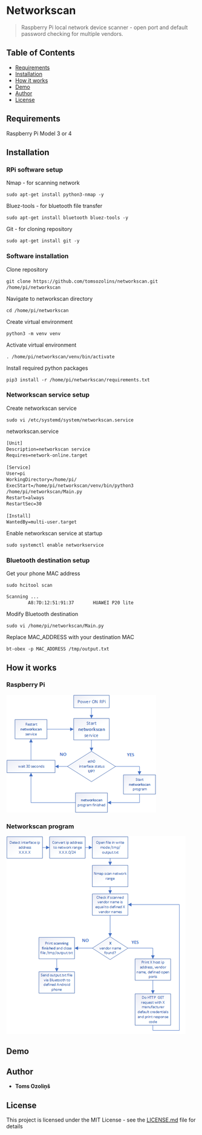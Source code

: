 # Networkscan
> Raspberry Pi local network device scanner - open port and default password checking for multiple vendors.
## Table of Contents
- [Requirements](#Requirements)
- [Installation](#Installation)
- [How it works](#How-it-works)
- [Demo](#Demo)
- [Author](#Author)
- [License](#License)

## Requirements
Raspberry Pi Model 3 or 4

## Installation
### RPi software setup
Nmap - for scanning network
```shell script
sudo apt-get install python3-nmap -y
```
Bluez-tools - for bluetooth file transfer
```shell script
sudo apt-get install bluetooth bluez-tools -y
```
Git - for cloning repository
```shell script
sudo apt-get install git -y
```
### Software installation
Clone repository
```shell script
git clone https://github.com/tomsozolins/networkscan.git /home/pi/networkscan
```
Navigate to networkscan directory
```shell script
cd /home/pi/networkscan
```
Create virtual environment
```shell script
python3 -m venv venv
```
Activate virtual environment
```shell script
. /home/pi/networkscan/venv/bin/activate
```
Install required python packages
```shell script
pip3 install -r /home/pi/networkscan/requirements.txt
```
### Networkscan service setup
Create networkscan service
```shell script
sudo vi /etc/systemd/system/networkscan.service
```

networkscan.service
```
[Unit]
Description=networkscan service
Requires=network-online.target

[Service]
User=pi
WorkingDirectory=/home/pi/
ExecStart=/home/pi/networkscan/venv/bin/python3 /home/pi/networkscan/Main.py
Restart=always
RestartSec=30

[Install]
WantedBy=multi-user.target
```
Enable networkscan service at startup
```shell script
sudo systemctl enable networkservice
```

### Bluetooth destination setup
Get your phone MAC address
```shell script
sudo hcitool scan
```
```
Scanning ...
        A8:7D:12:51:91:37       HUAWEI P20 lite
```
Modify Bluetooth destination
```shell script
sudo vi /home/pi/networkscan/Main.py
```
Replace MAC_ADDRESS with your destination MAC
```python3
bt-obex -p MAC_ADDRESS /tmp/output.txt
```
## How it works
### Raspberry Pi
![Process flow diagram](process_flow_diagram.png)
### Networkscan program
![Program flow diagram](program_flow_diagram.png)

## Demo

## Author
* **Toms Ozoliņš**

## License
This project is licensed under the MIT License - see the [LICENSE.md](LICENSE.md) file for details